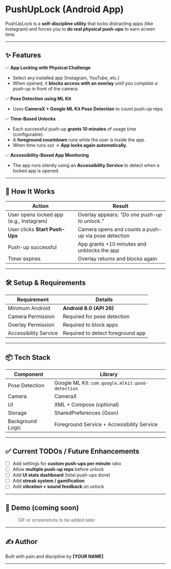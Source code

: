 # PushUpLock (Android App)

PushUpLock is a **self-discipline utility** that locks distracting apps (like Instagram) and forces you to **do real physical push-ups** to earn screen time.

---

## ✨ Features

✅ **App Locking with Physical Challenge**
- Select any installed app (Instagram, YouTube, etc.)
- When opened, it **blocks access with an overlay** until you *complete a push-up* in front of the camera.

✅ **Pose Detection using ML Kit**
- Uses **CameraX + Google ML Kit Pose Detection** to count push-up reps.

✅ **Time-Based Unlocks**
- Each successful push-up **grants 10 minutes** of usage time (configurable).
- A **foreground countdown** runs while the user is inside the app.
- When time runs out → **App locks again automatically**.

✅ **Accessibility-Based App Monitoring**
- The app runs silently using an **Accessibility Service** to detect when a locked app is opened.

---

## 🚀 How It Works

| Action | Result |
|--------|--------|
| User opens locked app (e.g., Instagram) | Overlay appears: *"Do one push-up to unlock."* |
| User clicks **Start Push-Ups** | Camera opens and counts a push-up via pose detection |
| Push-up successful | App grants +10 minutes and unblocks the app |
| Timer expires | Overlay returns and blocks again |

---

## 🛠️ Setup & Requirements

| Requirement | Details |
|-------------|---------|
| Minimum Android | **Android 8.0 (API 26)** |
| Camera Permission | Required for pose detection |
| Overlay Permission | Required to block apps |
| Accessibility Service | Required to detect foreground app |

---

## 📦 Tech Stack

| Component | Library |
|-----------|----------------------|
| Pose Detection | Google ML Kit: `com.google.mlkit:pose-detection` |
| Camera | CameraX |
| UI | XML + Compose (optional) |
| Storage | SharedPreferences (Gson) |
| Background Logic | Foreground Service + Accessibility Service |

---

## ✅ Current TODOs / Future Enhancements

- [ ] Add settings for **custom push-ups per minute** ratio
- [ ] Allow **multiple push-up reps** before unlock
- [ ] Add **UI stats dashboard** (total push-ups done)
- [ ] Add **streak system / gamification**
- [ ] Add **vibration + sound feedback** on unlock

---

## 📸 Demo (coming soon)

> GIF or screenshots to be added later.

---

## ✍️ Author

Built with pain and discipline by **[YOUR NAME]**

---

